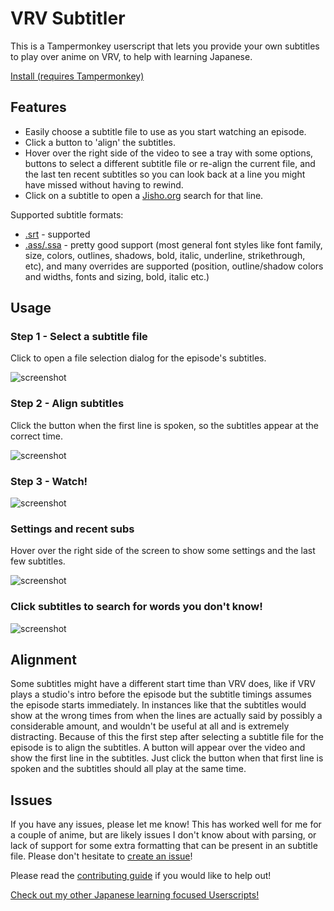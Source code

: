 # VRV Subtitler

This is a Tampermonkey userscript that lets you provide your own subtitles to play over anime on VRV,
 to help with learning Japanese.

[Install (requires Tampermonkey)](https://github.com/sheodox/vrv-subtitler/raw/master/dist/vrv-subtitler.user.js)

## Features

* Easily choose a subtitle file to use as you start watching an episode.
* Click a button to 'align' the subtitles.
* Hover over the right side of the video to see a tray with some options, buttons to select a
 different subtitle file or re-align the current file, and the last ten recent subtitles so you
 can look back at a line you might have missed without having to rewind.
* Click on a subtitle to open a [Jisho.org](https://jisho.org) search for that line.

Supported subtitle formats: 
* [.srt](https://en.wikipedia.org/wiki/SubRip) - supported
* [.ass/.ssa](https://en.wikipedia.org/wiki/SubStation_Alpha) - pretty good support (most general
 font styles like font family, size, colors, outlines, shadows, bold, italic, underline, strikethrough,
 etc), and many overrides are supported (position, outline/shadow colors and widths, fonts and
  sizing, bold, italic etc.)

## Usage

### Step 1 - Select a subtitle file

Click to open a file selection dialog for the episode's subtitles.

![screenshot](https://raw.githubusercontent.com/sheodox/vrv-subtitler/master/images/select-srt.png)

### Step 2 - Align subtitles

Click the button when the first line is spoken, so the subtitles appear at the correct time.

![screenshot](https://raw.githubusercontent.com/sheodox/vrv-subtitler/master/images/align-subs.png)

### Step 3 - Watch!

![screenshot](https://raw.githubusercontent.com/sheodox/vrv-subtitler/master/images/subtitles.png)

### Settings and recent subs

Hover over the right side of the screen to show some settings and the last few subtitles.

![screenshot](https://raw.githubusercontent.com/sheodox/vrv-subtitler/master/images/tray.png)

### Click subtitles to search for words you don't know!

![screenshot](https://raw.githubusercontent.com/sheodox/vrv-subtitler/master/images/click-to-search.png)


## Alignment

Some subtitles might have a different start time than VRV does, like if VRV plays a studio's
 intro before the episode but the subtitle timings assumes the episode starts immediately. In
 instances like that the subtitles would show at the wrong times from when the lines are actually said by
 possibly a considerable amount, and wouldn't be useful at all and is extremely distracting.
 Because of this the first step after selecting a subtitle file for the episode is to align the
 subtitles. A button will appear over the video and show the first line in the subtitles. 
 Just click the button when that first line is spoken and the subtitles should all play at the
 same time.


## Issues

If you have any issues, please let me know! This has worked well for me for a couple of anime,
but are likely issues I don't know about with parsing, or lack of support for some extra
 formatting that can be present in an subtitle file. Please don't hesitate to 
 [create an issue](https://github.com/sheodox/vrv-subtitler/issues/new)!
 
Please read the [contributing guide](https://github.com/sheodox/vrv-subtitler/blob/master/CONTRIBUTING.md) if you would like to help out!

[Check out my other Japanese learning focused Userscripts!](https://github.com/sheodox/japanese-userscripts#vrv-srt-playeruserjs)
